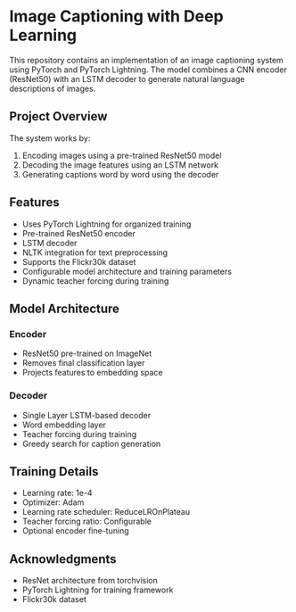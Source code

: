 # Image Captioning with Deep Learning

This repository contains an implementation of an image captioning system using PyTorch and PyTorch Lightning. The model combines a CNN encoder (ResNet50) with an LSTM decoder to generate natural language descriptions of images.

## Project Overview

The system works by:
1. Encoding images using a pre-trained ResNet50 model
2. Decoding the image features using an LSTM network
3. Generating captions word by word using the decoder

## Features

- Uses PyTorch Lightning for organized training
- Pre-trained ResNet50 encoder
- LSTM decoder 
- NLTK integration for text preprocessing
- Supports the Flickr30k dataset
- Configurable model architecture and training parameters
- Dynamic teacher forcing during training


## Model Architecture

### Encoder
- ResNet50 pre-trained on ImageNet
- Removes final classification layer
- Projects features to embedding space

### Decoder
- Single Layer LSTM-based decoder
- Word embedding layer
- Teacher forcing during training
- Greedy search for caption generation

## Training Details

- Learning rate: 1e-4
- Optimizer: Adam
- Learning rate scheduler: ReduceLROnPlateau
- Teacher forcing ratio: Configurable
- Optional encoder fine-tuning


## Acknowledgments

- ResNet architecture from torchvision
- PyTorch Lightning for training framework
- Flickr30k dataset
